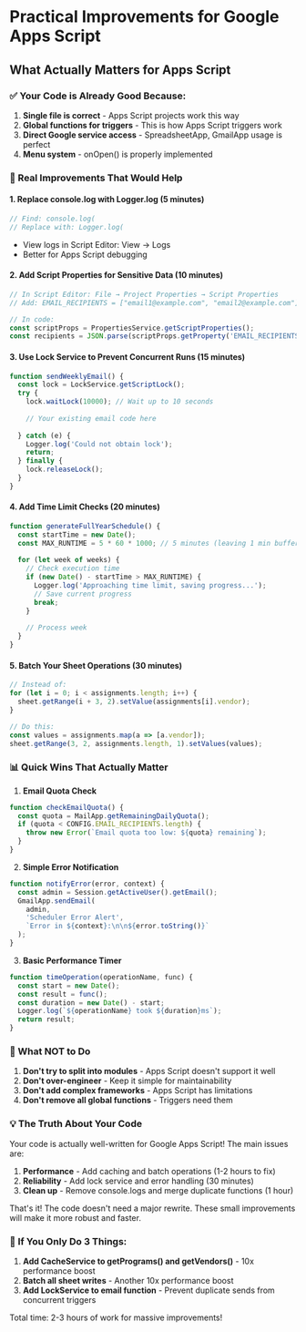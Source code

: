 # Practical Improvements for Google Apps Script

## What Actually Matters for Apps Script

### ✅ Your Code is Already Good Because:

1. **Single file is correct** - Apps Script projects work this way
2. **Global functions for triggers** - This is how Apps Script triggers work
3. **Direct Google service access** - SpreadsheetApp, GmailApp usage is perfect
4. **Menu system** - onOpen() is properly implemented

### 🔧 Real Improvements That Would Help

#### 1. Replace console.log with Logger.log (5 minutes)
```javascript
// Find: console.log(
// Replace with: Logger.log(
```
- View logs in Script Editor: View → Logs
- Better for Apps Script debugging

#### 2. Add Script Properties for Sensitive Data (10 minutes)
```javascript
// In Script Editor: File → Project Properties → Script Properties
// Add: EMAIL_RECIPIENTS = ["email1@example.com", "email2@example.com"]

// In code:
const scriptProps = PropertiesService.getScriptProperties();
const recipients = JSON.parse(scriptProps.getProperty('EMAIL_RECIPIENTS') || '[]');
```

#### 3. Use Lock Service to Prevent Concurrent Runs (15 minutes)
```javascript
function sendWeeklyEmail() {
  const lock = LockService.getScriptLock();
  try {
    lock.waitLock(10000); // Wait up to 10 seconds
    
    // Your existing email code here
    
  } catch (e) {
    Logger.log('Could not obtain lock');
    return;
  } finally {
    lock.releaseLock();
  }
}
```

#### 4. Add Time Limit Checks (20 minutes)
```javascript
function generateFullYearSchedule() {
  const startTime = new Date();
  const MAX_RUNTIME = 5 * 60 * 1000; // 5 minutes (leaving 1 min buffer)
  
  for (let week of weeks) {
    // Check execution time
    if (new Date() - startTime > MAX_RUNTIME) {
      Logger.log('Approaching time limit, saving progress...');
      // Save current progress
      break;
    }
    
    // Process week
  }
}
```

#### 5. Batch Your Sheet Operations (30 minutes)
```javascript
// Instead of:
for (let i = 0; i < assignments.length; i++) {
  sheet.getRange(i + 3, 2).setValue(assignments[i].vendor);
}

// Do this:
const values = assignments.map(a => [a.vendor]);
sheet.getRange(3, 2, assignments.length, 1).setValues(values);
```

### 📊 Quick Wins That Actually Matter

1. **Email Quota Check**
```javascript
function checkEmailQuota() {
  const quota = MailApp.getRemainingDailyQuota();
  if (quota < CONFIG.EMAIL_RECIPIENTS.length) {
    throw new Error(`Email quota too low: ${quota} remaining`);
  }
}
```

2. **Simple Error Notification**
```javascript
function notifyError(error, context) {
  const admin = Session.getActiveUser().getEmail();
  GmailApp.sendEmail(
    admin,
    'Scheduler Error Alert',
    `Error in ${context}:\n\n${error.toString()}`
  );
}
```

3. **Basic Performance Timer**
```javascript
function timeOperation(operationName, func) {
  const start = new Date();
  const result = func();
  const duration = new Date() - start;
  Logger.log(`${operationName} took ${duration}ms`);
  return result;
}
```

### 🚫 What NOT to Do

1. **Don't try to split into modules** - Apps Script doesn't support it well
2. **Don't over-engineer** - Keep it simple for maintainability  
3. **Don't add complex frameworks** - Apps Script has limitations
4. **Don't remove all global functions** - Triggers need them

### 💡 The Truth About Your Code

Your code is actually well-written for Google Apps Script! The main issues are:

1. **Performance** - Add caching and batch operations (1-2 hours to fix)
2. **Reliability** - Add lock service and error handling (30 minutes)
3. **Clean up** - Remove console.logs and merge duplicate functions (1 hour)

That's it! The code doesn't need a major rewrite. These small improvements will make it more robust and faster.

### 🎯 If You Only Do 3 Things:

1. **Add CacheService to getPrograms() and getVendors()** - 10x performance boost
2. **Batch all sheet writes** - Another 10x performance boost  
3. **Add LockService to email function** - Prevent duplicate sends from concurrent triggers

Total time: 2-3 hours of work for massive improvements!
